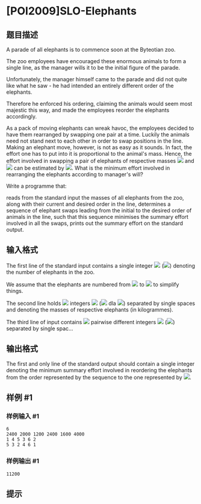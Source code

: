 # [POI2009]SLO-Elephants

## 题目描述

A parade of all elephants is to commence soon at the Byteotian zoo.

The zoo employees have encouraged these enormous animals to form a single line,  as the manager wills it to be the initial figure of the parade.

Unfortunately, the manager himself came to the parade and did not quite like  what he saw - he had intended an entirely different order of the elephants.

Therefore he enforced his ordering, claiming the animals would seem most  majestic this way, and made the employees reorder the elephants accordingly.

As a pack of moving elephants can wreak havoc, the employees decided to have  them rearranged by swapping one pair at a time. Luckily the animals need not  stand next to each other in order to swap positions in the line. Making an elephant  move, however, is not as easy as it sounds. In fact, the effort one has to put  into it is proportional to the animal's mass. Hence, the effort involved in  swapping a pair of elephants of respective masses ![](http://main.edu.pl/images/OI16/slo-en-tex.1.png) and ![](http://main.edu.pl/images/OI16/slo-en-tex.2.png) can be  estimated by ![](http://main.edu.pl/images/OI16/slo-en-tex.3.png). What is the minimum effort involved in rearranging  the elephants according to manager's will?

Write a programme that:

reads from the standard input the masses of all elephants from the zoo,        along with their current and desired order in the line,                  determines a sequence of elephant swaps leading from the initial to the        desired order of animals in the line, such that this sequence minimises        the summary effort involved in all the swaps, prints out the summary effort on the standard output.




## 输入格式

The first line of the standard input contains a single integer ![](http://main.edu.pl/images/OI16/slo-en-tex.4.png)  (![](http://main.edu.pl/images/OI16/slo-en-tex.5.png)) denoting the number of elephants in the zoo.

We assume that the elephants are numbered from ![](http://main.edu.pl/images/OI16/slo-en-tex.6.png) to ![](http://main.edu.pl/images/OI16/slo-en-tex.7.png) to simplify things.

The second line holds ![](http://main.edu.pl/images/OI16/slo-en-tex.8.png) integers ![](http://main.edu.pl/images/OI16/slo-en-tex.9.png) (![](http://main.edu.pl/images/OI16/slo-en-tex.10.png) dla ![](http://main.edu.pl/images/OI16/slo-en-tex.11.png))  separated by single spaces and denoting the masses of respective elephants  (in kilogrammes).

The third line of input contains ![](http://main.edu.pl/images/OI16/slo-en-tex.12.png) pairwise different integers ![](http://main.edu.pl/images/OI16/slo-en-tex.13.png)  (![](http://main.edu.pl/images/OI16/slo-en-tex.14.png)) separated by single spac…


## 输出格式

The first and only line of the standard output should contain a single integer  denoting the minimum summary effort involved in reordering the elephants  from the order represented by the sequence to the one represented by ![](http://main.edu.pl/images/OI16/slo-en-tex.20.png).


## 样例 #1

### 样例输入 #1
```
6
2400 2000 1200 2400 1600 4000
1 4 5 3 6 2
5 3 2 4 6 1
```

### 样例输出 #1

```
11200
```

## 提示



